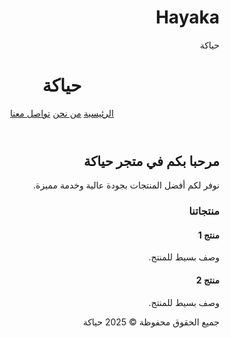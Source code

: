 # Hayaka
حياكة
<!DOCTYPE html>
<html lang="ar" dir="rtl">
<head>
    <meta charset="UTF-8">
    <title>حياكة - الصفحة الرئيسية</title>
    <link rel="stylesheet" href="style.css">
</head>
<body>
    <header>
        <h1>حياكة</h1>
        <nav>
            <a href="index.html">الرئيسية</a>
            <a href="about.html">من نحن</a>
            <a href="contact.html">تواصل معنا</a>
        </nav>
    </header>
    <main>
        <section class="hero">
            <h2>مرحبا بكم في متجر حياكة</h2>
            <p>نوفر لكم أفضل المنتجات بجودة عالية وخدمة مميزة.</p>
        </section>
        <section class="products">
            <h3>منتجاتنا</h3>
            <div class="product">
                <h4>منتج 1</h4>
                <p>وصف بسيط للمنتج.</p>
            </div>
            <div class="product">
                <h4>منتج 2</h4>
                <p>وصف بسيط للمنتج.</p>
            </div>
        </section>
    </main>
    <footer>
        <p>جميع الحقوق محفوظة &copy; 2025 حياكة</p>
    </footer>
</body>
</html>
